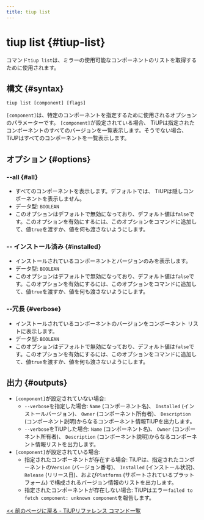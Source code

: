 ```yaml
---
title: tiup list
---
```


# tiup list {#tiup-list}

コマンド`tiup list`は、ミラーの使用可能なコンポーネントのリストを取得するために使用されます。

## 構文 {#syntax}

```shell
tiup list [component] [flags]
```

`[component]`は、特定のコンポーネントを指定するために使用されるオプションのパラメーターです。 `[component]`が設定されている場合、 TiUPは指定されたコンポーネントのすべてのバージョンを一覧表示します。そうでない場合、 TiUPはすべてのコンポーネントを一覧表示します。

## オプション {#options}

### &#x20;--all {#all}

-   すべてのコンポーネントを表示します。デフォルトでは、 TiUPは隠しコンポーネントを表示しません。
-   データ型: `BOOLEAN`
-   このオプションはデフォルトで無効になっており、デフォルト値は`false`です。このオプションを有効にするには、このオプションをコマンドに追加して、値`true`を渡すか、値を何も渡さないようにします。

### -- インストール済み {#installed}

-   インストールされているコンポーネントとバージョンのみを表示します。
-   データ型: `BOOLEAN`
-   このオプションはデフォルトで無効になっており、デフォルト値は`false`です。このオプションを有効にするには、このオプションをコマンドに追加して、値`true`を渡すか、値を何も渡さないようにします。

### --冗長 {#verbose}

-   インストールされているコンポーネントのバージョンをコンポーネント リストに表示します。
-   データ型: `BOOLEAN`
-   このオプションはデフォルトで無効になっており、デフォルト値は`false`です。このオプションを有効にするには、このオプションをコマンドに追加して、値`true`を渡すか、値を何も渡さないようにします。

## 出力 {#outputs}

-   `[component]`が設定されていない場合:
    -   `--verbose`を指定した場合: `Name` (コンポーネント名)、 `Installed` (インストールバージョン)、 `Owner` (コンポーネント所有者)、 `Description` (コンポーネント説明)からなるコンポーネント情報TiUPを出力します。
    -   `--verbose`をTiUPした場合: `Name` (コンポーネント名)、 `Owner` (コンポーネント所有者)、 `Description` (コンポーネント説明)からなるコンポーネント情報リストを出力します。
-   `[component]`が設定されている場合:
    -   指定されたコンポーネントが存在する場合: TiUPは、指定されたコンポーネントの`Version` (バージョン番号)、 `Installed` (インストール状況)、 `Release` (リリース日)、および`Platforms` (サポートされているプラットフォーム) で構成されるバージョン情報のリストを出力します。
    -   指定されたコンポーネントが存在しない場合: TiUPはエラー`failed to fetch component: unknown component`を報告します。

[&lt;&lt; 前のページに戻る - TiUPリファレンス コマンド一覧](/tiup/tiup-reference.md#command-list)
